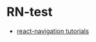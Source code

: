 # RN-test

- [react-navigation tutorials](https://www.youtube.com/watch?v=sBORikDSvCo&ab_channel=Arslan)
